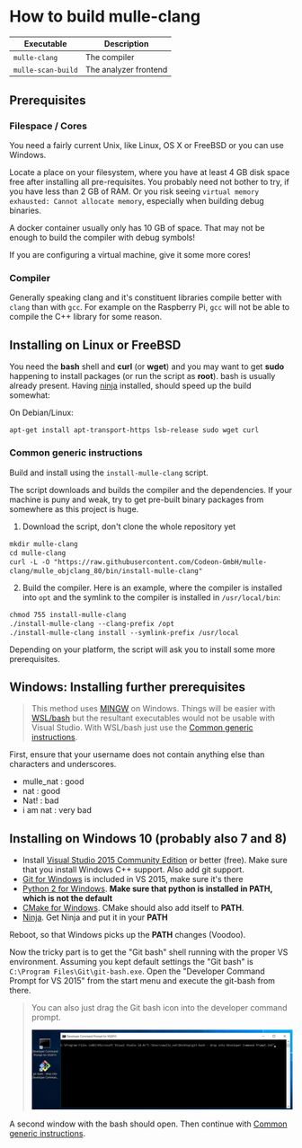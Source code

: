 # How to build mulle-clang

Executable          | Description
--------------------|--------------------------------
`mulle-clang`       | The compiler
`mulle-scan-build`  | The analyzer frontend


## Prerequisites

### Filespace / Cores

You need a fairly current Unix, like Linux, OS X or FreeBSD or you can use
Windows.

Locate a place on your filesystem, where you have at least 4 GB disk space free
after installing all pre-requisites. You probably need not bother to try, if
you have less than 2 GB of RAM. Or you risk seeing
`virtual memory exhausted: Cannot allocate memory`, especially when building
debug binaries.

A docker container usually only has 10 GB of space. That may not be enough to
build the compiler with debug symbols!

If you are configuring a virtual machine, give it some more cores!


### Compiler

Generally speaking clang and it's constituent libraries compile better with `clang` than
with `gcc`. For example on the Raspberry Pi, `gcc` will not be able to compile the
C++ library for some reason.


## Installing on Linux or FreeBSD

You need the **bash** shell and **curl** (or **wget**) and you may want to get **sudo** happening to
install packages (or run the script as **root**). bash is usually already present. Having
[ninja](https://ninja-build.org/) installed, should speed up the build somewhat:

On Debian/Linux:

```
apt-get install apt-transport-https lsb-release sudo wget curl
```

<a name="common-generic"></a>
### Common generic instructions

Build and install using the `install-mulle-clang` script.

The script downloads and builds the compiler and the dependencies. If your
machine is puny and weak, try to get pre-built binary packages from somewhere
as this project is huge.


1. Download the script, don't clone the whole repository yet

```
mkdir mulle-clang
cd mulle-clang
curl -L -O "https://raw.githubusercontent.com/Codeon-GmbH/mulle-clang/mulle_objclang_80/bin/install-mulle-clang"
```

2. Build the compiler. Here is an example, where the compiler is installed into
   `opt` and the symlink to the compiler is installed in `/usr/local/bin`:

```
chmod 755 install-mulle-clang
./install-mulle-clang --clang-prefix /opt
./install-mulle-clang install --symlink-prefix /usr/local
```

Depending on your platform, the script will ask you to install some more prerequisites.


## Windows: Installing further prerequisites

>
> This method uses [MINGW](http://mingw.org/) on Windows. Things will
> be easier with [WSL/bash](https://msdn.microsoft.com/en-us/commandline/wsl/about)
> but the resultant executables would not be usable with Visual Studio. With WSL/bash just use the [Common generic instructions](#common-generic).
>


First, ensure that your username does not contain anything else than
characters and underscores.

* mulle_nat : good
* nat : good
* Nat! : bad
* i am nat : very bad

## Installing on Windows 10 (probably also 7 and 8)

* Install [Visual Studio 2015 Community Edition](//beta.visualstudio.com/downloads/) or better (free). Make sure that you install Windows C++ support. Also add git support.
* [Git for Windows](//git-scm.com/download/win) is included in VS 2015, make sure it's there
* [Python 2 for Windows](//www.python.org/downloads/windows/). **Make sure that python is installed in **PATH**, which is not the default**
* [CMake for Windows](//cmake.org/download/). CMake should also add itself to **PATH**.
* [Ninja](https://github.com/ninja-build/ninja/releases). Get Ninja and put it in your **PATH**

Reboot, so that Windows picks up the **PATH** changes (Voodoo).

Now the tricky part is to get the "Git bash" shell running with the proper VS
environment.  Assuming you kept default settings the "Git bash" is
`C:\Program Files\Git\git-bash.exe`. Open the "Developer Command Prompt for VS 2015"
from the start menu and execute the git-bash from there.

>
> You can also just drag the Git bash icon into the
> developer command prompt.
>
> ![Screeny](git-bash-drop-fs8.png)
>

A second window with the bash should open.
Then continue with [Common generic instructions](#common-generic).

